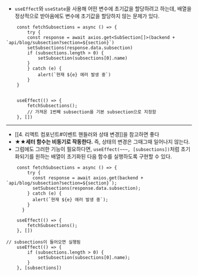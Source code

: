 - `useEffect`와 `useState`을 사용해 어떤 변수에 초기값을 할당하려고 하는데, 배열을 정상적으로 받아옴에도 변수에 초기값을 할당하지 않는 문제가 있다.
```tsx
    const fetchSubsections = async () => {
        try {
        const response = await axios.get<SubSection[]>(backend + `api/blog/subsection?section=${section}`)
        setSubsections(response.data.subsection)
        if (subsections.length > 0) {
            setSubsection(subsections[0].name)
        }
        } catch (e) {
            alert(`현재 ${e} 에러 발생 중`)
        }
    }

	
    useEffect(() => {
        fetchSubsections();
        // 가져온 1번째 subsection을 기본 subsection으로 지정함
    }, [])
```
---
- [[4. 리액트 컴포넌트#이벤트 핸들러와 상태 변경]]을 참고하면 좋다 
- **★★세터 함수는 비동기로 작동한다.** 즉, 상태의 변경은 그때그때 일어나지 않는다.
- 그럼에도 그러한 기능이 필요하다면, `useEffect(~~~, [subsections])`처럼 초기화되기를 원하는 배열이 초기화된 다음 함수를 실행하도록 구현할 수 있다.

```tsx
    const fetchSubsections = async () => {
        try {
          const response = await axios.get(backend + `api/blog/subsection?section=${section}`);
          setSubsections(response.data.subsection);
        } catch (e) {
          alert(`현재 ${e} 에러 발생 중`);
        }
      }

	useEffect(() => {
        fetchSubsections();
    }, [])

// subsections이 들어오면 실행됨
    useEffect(() => {
        if (subsections.length > 0) {
            setSubsection(subsections[0].name);
        }
    }, [subsections])
```